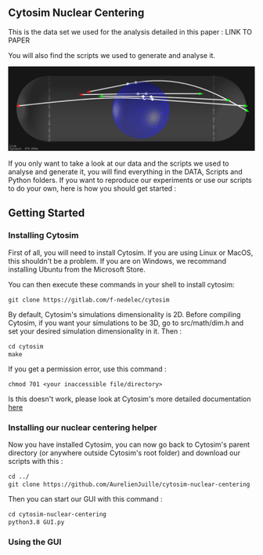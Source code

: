 ## **Cytosim Nuclear Centering**

This is the data set we used for the analysis detailed in this paper : LINK TO PAPER

You will also find the scripts we used to generate and analyse it.

![](https://github.com/AurelienJuille/cytosim-nuclear-centering/blob/main/image0001.png?raw=true)

If you only want to take a look at our data and the scripts we used to analyse and generate it, you will find everything in the DATA, Scripts and Python folders.
If you want to reproduce our experiments or use our scripts to do your own, here is how you should get started :

## **Getting Started**
### Installing Cytosim
First of all, you will need to install Cytosim. If you are using Linux or MacOS, this shouldn't be a problem. 
If you are on Windows, we recommand installing Ubuntu from the Microsoft Store.

You can then execute these commands in your shell to install cytosim:
```
git clone https://gitlab.com/f-nedelec/cytosim
```
By default, Cytosim's simulations dimensionality is 2D. 
Before compiling Cytosim, if you want your simulations to be 3D, go to src/math/dim.h and set your desired simulation dimensionality in it. Then :
```
cd cytosim
make
```
If you get a permission error, use this command :
```
chmod 701 <your inaccessible file/directory>
```

Is this doesn't work, please look at Cytosim's more detailed documentation [here](https://gitlab.com/f-nedelec/cytosim)

### Installing our nuclear centering helper
Now you have installed Cytosim, you can now go back to Cytosim's parent directory (or anywhere outside Cytosim's root folder) and download our scripts with this :
```
cd ../
git clone https://github.com/AurelienJuille/cytosim-nuclear-centering
```
Then you can start our GUI with this command :
```
cd cytosim-nuclear-centering
python3.8 GUI.py
```

### Using the GUI
